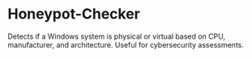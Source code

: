 # Honeypot-Checker
Detects if a Windows system is physical or virtual based on CPU, manufacturer, and architecture. Useful for cybersecurity assessments.
